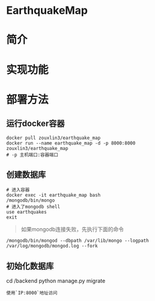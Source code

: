# EarthquakeMap
# 简介
# 实现功能
# 部署方法
## 运行docker容器
```shell
docker pull zouxlin3/earthquake_map
docker run --name earthquake_map -d -p 8000:8000 zouxlin3/earthquake_map
# -p 主机端口:容器端口
```
## 创建数据库
```shell
# 进入容器
docker exec -it earthquake_map bash
/mongodb/bin/mongo
# 进入了mongodb shell
use earthquakes
exit
```
> 如果mongodb连接失败，先执行下面的命令
```shell
/mongodb/bin/mongod --dbpath /var/lib/mongo --logpath /var/log/mongodb/mongod.log --fork
```
## 初始化数据库
cd /backend
python manage.py migrate
```
使用`IP:8000`地址访问
